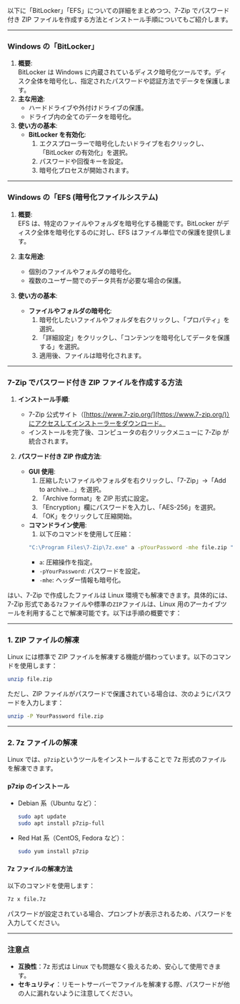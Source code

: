 以下に「BitLocker」「EFS」についての詳細をまとめつつ、7-Zip でパスワード付き ZIP ファイルを作成する方法とインストール手順についてもご紹介します。

---

### **Windows の「BitLocker」**

1. **概要**:  
   BitLocker は Windows に内蔵されているディスク暗号化ツールです。ディスク全体を暗号化し、指定されたパスワードや認証方法でデータを保護します。
2. **主な用途**:
   - ハードドライブや外付けドライブの保護。
   - ドライブ内の全てのデータを暗号化。
3. **使い方の基本**:
   - **BitLocker を有効化**:
     1. エクスプローラーで暗号化したいドライブを右クリックし、「BitLocker の有効化」を選択。
     2. パスワードや回復キーを設定。
     3. 暗号化プロセスが開始されます。

---

### **Windows の「EFS (暗号化ファイルシステム)**

1. **概要**:  
   EFS は、特定のファイルやフォルダを暗号化する機能です。BitLocker がディスク全体を暗号化するのに対し、EFS はファイル単位での保護を提供します。

2. **主な用途**:

   - 個別のファイルやフォルダの暗号化。
   - 複数のユーザー間でのデータ共有が必要な場合の保護。

3. **使い方の基本**:
   - **ファイルやフォルダの暗号化**:
     1. 暗号化したいファイルやフォルダを右クリックし、「プロパティ」を選択。
     2. 「詳細設定」をクリックし、「コンテンツを暗号化してデータを保護する」を選択。
     3. 適用後、ファイルは暗号化されます。

---

### **7-Zip でパスワード付き ZIP ファイルを作成する方法**

1. **インストール手順**:

   - 7-Zip 公式サイト（[https://www.7-zip.org/](https://www.7-zip.org/)）にアクセスしてインストーラーをダウンロード。
   - インストールを完了後、コンピュータの右クリックメニューに 7-Zip が統合されます。

2. **パスワード付き ZIP 作成方法**:
   - **GUI 使用**:
     1. 圧縮したいファイルやフォルダを右クリックし、「7-Zip」→「Add to archive...」を選択。
     2. 「Archive format」を ZIP 形式に設定。
     3. 「Encryption」欄にパスワードを入力し、「AES-256」を選択。
     4. 「OK」をクリックして圧縮開始。
   - **コマンドライン使用**:
     1. 以下のコマンドを使用して圧縮：
     ```cmd
     "C:\Program Files\7-Zip\7z.exe" a -pYourPassword -mhe file.zip "対象のファイルまたはディレクトリパス"
     ```
     - `a`: 圧縮操作を指定。
     - `-pYourPassword`: パスワードを設定。
     - `-mhe`: ヘッダー情報も暗号化。

はい、7-Zip で作成したファイルは Linux 環境でも解凍できます。具体的には、7-Zip 形式である`7z`ファイルや標準の`ZIP`ファイルは、Linux 用のアーカイブツールを利用することで解凍可能です。以下は手順の概要です：

---

### **1. ZIP ファイルの解凍**

Linux には標準で ZIP ファイルを解凍する機能が備わっています。以下のコマンドを使用します：

```bash
unzip file.zip
```

ただし、ZIP ファイルがパスワードで保護されている場合は、次のようにパスワードを入力します：

```bash
unzip -P YourPassword file.zip
```

---

### **2. 7z ファイルの解凍**

Linux では、`p7zip`というツールをインストールすることで 7z 形式のファイルを解凍できます。

#### **p7zip のインストール**

- Debian 系（Ubuntu など）：

  ```bash
  sudo apt update
  sudo apt install p7zip-full
  ```

- Red Hat 系（CentOS, Fedora など）：
  ```bash
  sudo yum install p7zip
  ```

#### **7z ファイルの解凍方法**

以下のコマンドを使用します：

```bash
7z x file.7z
```

パスワードが設定されている場合、プロンプトが表示されるため、パスワードを入力してください。

---

### **注意点**

- **互換性**：7z 形式は Linux でも問題なく扱えるため、安心して使用できます。
- **セキュリティ**：リモートサーバーでファイルを解凍する際、パスワードが他の人に漏れないように注意してください。

